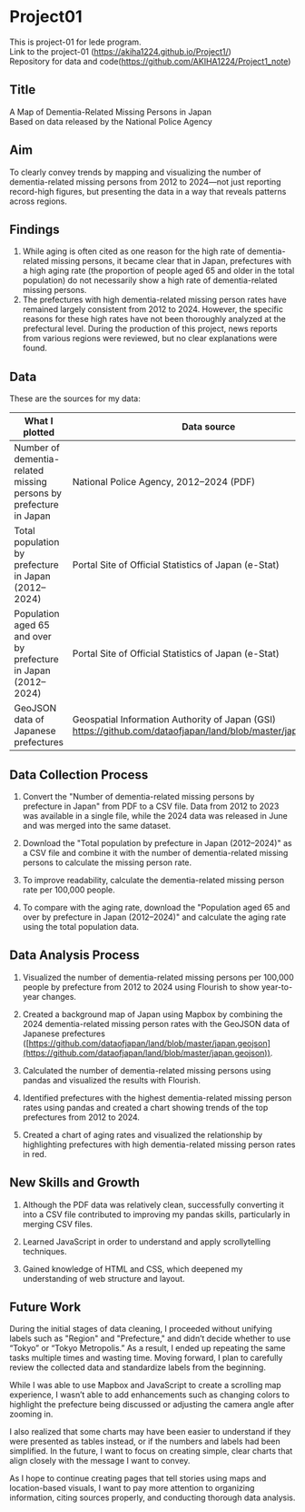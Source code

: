 # Project01
This is project-01 for lede program.
<br>
Link to the project-01 (https://akiha1224.github.io/Project1/)
<br>
Repository for data and code(https://github.com/AKIHA1224/Project1_note)

## Title
A Map of Dementia-Related Missing Persons in Japan
<br>
Based on data released by the National Police Agency

## Aim
To clearly convey trends by mapping and visualizing the number of dementia-related missing persons from 2012 to 2024—not just reporting record-high figures, but presenting the data in a way that reveals patterns across regions.

## Findings
1. While aging is often cited as one reason for the high rate of dementia-related missing persons, it became clear that in Japan, prefectures with a high aging rate (the proportion of people aged 65 and older in the total population) do not necessarily show a high rate of dementia-related missing persons.
2. The prefectures with high dementia-related missing person rates have remained largely consistent from 2012 to 2024. However, the specific reasons for these high rates have not been thoroughly analyzed at the prefectural level. During the production of this project, news reports from various regions were reviewed, but no clear explanations were found.

## Data
These are the sources for my data:

| What I plotted  | Data source |
| ------------- | ------------- |
|Number of dementia-related missing persons by prefecture in Japan|National Police Agency, 2012–2024 (PDF)|
|Total population by prefecture in Japan (2012–2024)|Portal Site of Official Statistics of Japan (e-Stat)|
|Population aged 65 and over by prefecture in Japan (2012–2024)|Portal Site of Official Statistics of Japan (e-Stat)|
|GeoJSON data of Japanese prefectures|Geospatial Information Authority of Japan (GSI)<br>https://github.com/dataofjapan/land/blob/master/japan.geojson|

## Data Collection Process
1. Convert the "Number of dementia-related missing persons by prefecture in Japan" from PDF to a CSV file. Data from 2012 to 2023 was available in a single file, while the 2024 data was released in June and was merged into the same dataset.

2. Download the "Total population by prefecture in Japan (2012–2024)" as a CSV file and combine it with the number of dementia-related missing persons to calculate the missing person rate.

3. To improve readability, calculate the dementia-related missing person rate per 100,000 people.

4. To compare with the aging rate, download the "Population aged 65 and over by prefecture in Japan (2012–2024)" and calculate the aging rate using the total population data.

## Data Analysis Process
1. Visualized the number of dementia-related missing persons per 100,000 people by prefecture from 2012 to 2024 using Flourish to show year-to-year changes.

2. Created a background map of Japan using Mapbox by combining the 2024 dementia-related missing person rates with the GeoJSON data of Japanese prefectures ([https://github.com/dataofjapan/land/blob/master/japan.geojson](https://github.com/dataofjapan/land/blob/master/japan.geojson)).

3. Calculated the number of dementia-related missing persons using pandas and visualized the results with Flourish.

4. Identified prefectures with the highest dementia-related missing person rates using pandas and created a chart showing trends of the top prefectures from 2012 to 2024.

5. Created a chart of aging rates and visualized the relationship by highlighting prefectures with high dementia-related missing person rates in red.

## New Skills and Growth
1. Although the PDF data was relatively clean, successfully converting it into a CSV file contributed to improving my pandas skills, particularly in merging CSV files.

2. Learned JavaScript in order to understand and apply scrollytelling techniques.

3. Gained knowledge of HTML and CSS, which deepened my understanding of web structure and layout.

## Future Work
During the initial stages of data cleaning, I proceeded without unifying labels such as "Region" and "Prefecture," and didn’t decide whether to use “Tokyo” or “Tokyo Metropolis.” As a result, I ended up repeating the same tasks multiple times and wasting time. Moving forward, I plan to carefully review the collected data and standardize labels from the beginning.

While I was able to use Mapbox and JavaScript to create a scrolling map experience, I wasn’t able to add enhancements such as changing colors to highlight the prefecture being discussed or adjusting the camera angle after zooming in.

I also realized that some charts may have been easier to understand if they were presented as tables instead, or if the numbers and labels had been simplified. In the future, I want to focus on creating simple, clear charts that align closely with the message I want to convey.

As I hope to continue creating pages that tell stories using maps and location-based visuals, I want to pay more attention to organizing information, citing sources properly, and conducting thorough data analysis.
